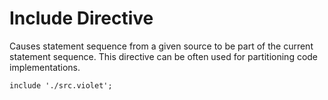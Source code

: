 # Include Directive

Causes statement sequence from a given source to be part of the current statement sequence. This directive can be often used for partitioning code implementations.

```
include './src.violet';
```